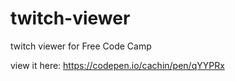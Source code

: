 # twitch-viewer
twitch viewer for Free Code Camp

view it here: https://codepen.io/cachin/pen/qYYPRx
